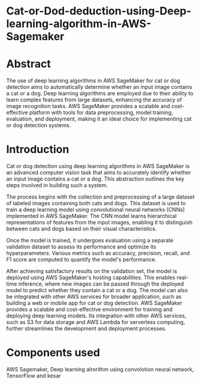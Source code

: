 # Cat-or-Dod-deduction-using-Deep-learning-algorithm-in-AWS-Sagemaker
# Abstract
The use of deep learning algorithms in AWS SageMaker for cat or dog detection aims to automatically determine whether an input image contains a cat or a dog. Deep learning algorithms are employed due to their ability to learn complex features from large datasets, enhancing the accuracy of image recognition tasks. AWS SageMaker provides a scalable and cost-effective platform with tools for data preprocessing, model training, evaluation, and deployment, making it an ideal choice for implementing cat or dog detection systems.
# Introduction
Cat or dog detection using deep learning algorithms in AWS SageMaker is an advanced computer vision task that aims to accurately identify whether an input image contains a cat or a dog. This abstraction outlines the key steps involved in building such a system.

The process begins with the collection and preprocessing of a large dataset of labeled images containing both cats and dogs. This dataset is used to train a deep learning model using convolutional neural networks (CNNs) implemented in AWS SageMaker. The CNN model learns hierarchical representations of features from the input images, enabling it to distinguish between cats and dogs based on their visual characteristics.

Once the model is trained, it undergoes evaluation using a separate validation dataset to assess its performance and optimize its hyperparameters. Various metrics such as accuracy, precision, recall, and F1 score are computed to quantify the model's performance.

After achieving satisfactory results on the validation set, the model is deployed using AWS SageMaker's hosting capabilities. This enables real-time inference, where new images can be passed through the deployed model to predict whether they contain a cat or a dog. The model can also be integrated with other AWS services for broader application, such as building a web or mobile app for cat or dog detection.
AWS SageMaker provides a scalable and cost-effective environment for training and deploying deep learning models. Its integration with other AWS services, such as S3 for data storage and AWS Lambda for serverless computing, further streamlines the development and deployment processes.

# Components used
AWS Sagemaker, Deep learning alrorithm using convolotion neural network, TensorFlow and kesar
